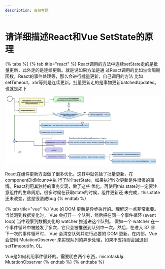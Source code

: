 ```yaml
---
description: 高频考题
---
```


# 请详细描述React和Vue SetState的原理

{% tabs %}
{% tab title="react" %}
React调用的方法中连续setState走的是批量更新，此外走的是连续更新。就是说如果方法是通 过React调用的比如生命周期函数，React的事件处理等，那么会进行批量更新，自己调用的方法 比如setTimeout，xhr等则是连续更新。批量更新走的是事物更新batchedUpdates。也就是如下

![](../../../.gitbook/assets/image.png)

React在组件更新方面做了很多优化，这其中就包括了批量更新。在componentDidMount中执 行了N个setState，如果执行N次更新是件很傻的事情。React利用其独特的事务实现，做了这些 优化。再使用this.state时一定要注意组件的生命周期，很多时候在获取state的时候，组件更新还 未完成，this.state还未改变，这是很造成bug
{% endtab %}

{% tab title="vue" %}
Vue 的 DOM 更新是异步执行的。理解这一点非常重要。当侦测到数据变化时， Vue 会打开一 个队列，然后把在同一个事件循环 \(event loop\) 当中观察到数据变化的 watcher 推送进这个队列。 假如一个 watcher 在一个事件循环中被触发了多次，它只会被推送到队列中一次。然后，在进入 37 ㊙ 下一次的事件循环时， Vue 会清空队列并进行必要的 DOM 更新。在内部，Vue 会使用 MutationObserver 来实现队列的异步处理，如果不支持则会回退到 setTimeout\(fn, 0\)。

Vue是如何利用事件循环的。需要明白两个东西，microtask与MutationObserver
{% endtab %}
{% endtabs %}

